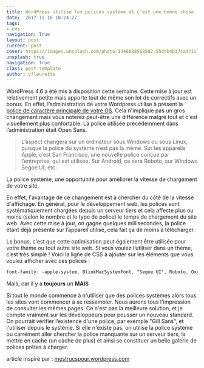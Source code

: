 ```yaml
---
title: WordPress utilise les polices systeme et c'est une bonne chose
date: '2017-11-16 10:24:27'
tags:
- cms
navigation: True
layout: post
current: post
cover: https://images.unsplash.com/photo-1446688568582-55ddb4b37cad?ixlib=rb-0.3.5&q=80&fm=jpg&crop=entropy&cs=tinysrgb&w=1080&fit=max&s=52ce63b6ebecea385c01edd956a83df7
unsplash: true
navigation: True
class: post-template
author: vfleurette
---
```


WordPress 4.6 a été mis à disposition cette semaine. Cette mise à jour est relativement petite mais apporte tout de même son lot de correctifs avec un bonus. En effet, l’administration de votre Wordpress utilise à présent la [police de caractère principale de votre OS](https://make.wordpress.org/core/2016/07/07/native-fonts-in-4-6/). Cela n'implique pas un gros changement mais vous noterez peut-être une différence malgré tout et c'est visuellement plus confortable. La police utilisée précédemment dans l’administration était Open Sans.

> L’aspect changera sur un ordinateur sous Windows ou sous Linux, puisque la police du système n’est pas la même. Sur les appareils Apple, c’est San Francisco, une nouvelle police conçue par l’entreprise, qui est utilisée. Sur Android, ce sera Roboto, sur Windows Segoe UI, etc.

La police système, une opportunité pour améliorer la vitesse de chargement de votre site.

En effet, l'avantage de ce changement est à chercher du côté de la vitesse d'affichage. En général, pour le développement web, les polices sont systématiquement chargées depuis un serveur tiers et cela affecte plus ou moins (selon le nombre et le type de police) le temps de chargement du site web. Avec cette mise à jour, on gagne quelques millisecondes, la police étant déjà présente sur l’appareil utilisé, cela fait ça de moins à télécharger.

Le bonus, c'est que cette optimisation peut également être utilisée pour votre thème ou tout autre site web. Si vous voulez l’utiliser dans un thème, c’est très simple ! Voici la ligne de CSS à ajouter sur les éléments que vous voulez afficher avec ces polices :

```css
font-family: -apple-system, BlinkMacSystemFont, "Segoe UI", Roboto, Oxygen-Sans, Ubuntu, Cantarell, "Helvetica Neue", sans-serif;
```

Mais, car il y a **toujours** un **MAIS**

Si tout le monde commence à n'utiliser que des polices systèmes alors tous  les sites vont commencer à se ressembler. Nous aurons tous l'impression de consulter les mêmes pages.
Ce n'est pas la meilleure solution, et je compte vraiment sur les développeurs pour pousser un nouveau standard.
On pourrait vérifier l’existence d'une police, par exemple "Gill Sans", et l'utiliser depuis le système. 
Si elle n'existe pas, on utilise la police système ou carrément aller chercher la police manquante sur un serveur tiers, la mettre en cache (un cache de plus) et ainsi se constituer un belle galerie de polices prêtes à charger.

article inspiré par : [mestrucspour.wordpress.com](https://mestrucspour.wordpress.com/2016/08/18/wordpress-46-police-systeme/)